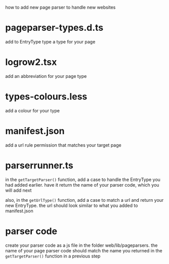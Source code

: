 how to add new page parser to handle new websites

# pageparser-types.d.ts
add to EntryType type a type for your page

# logrow2.tsx
add an abbreviation for your page type

# types-colours.less
add a colour for your type

# manifest.json
add a url rule permission that matches your target page

# parserrunner.ts
in the `getTargetParser()` function, add a case to handle the EntryType you had added earlier. have it return the name of your parser code, which you will add next

also, in the `getUrlType()` function, add a case to match a url and return your new EntryType. the url should look similar to what you added to manifest.json

# parser code
create your parser code as a js file in the folder web/lib/pageparsers. the name of your page parser code should match the name you returned in the `getTargetParser()` function in a previous step